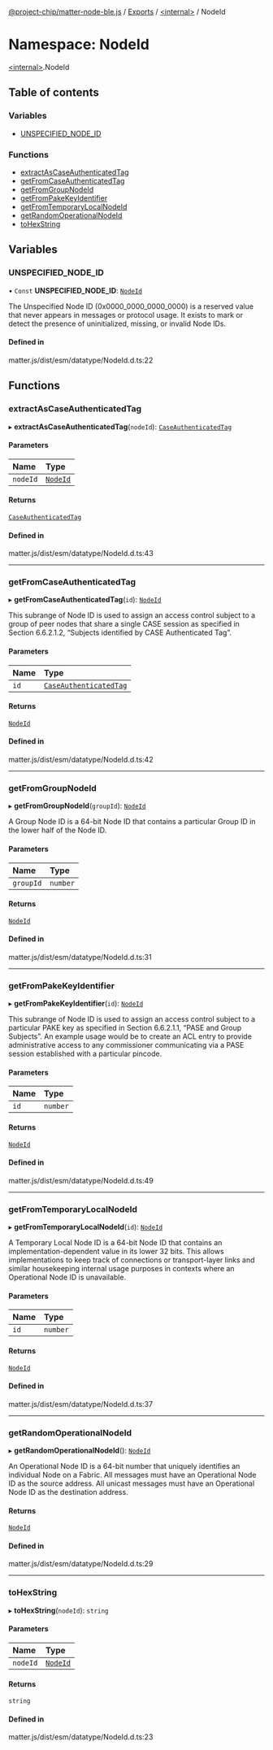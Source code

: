 [@project-chip/matter-node-ble.js](../README.md) / [Exports](../modules.md) / [\<internal\>](internal_.md) / NodeId

# Namespace: NodeId

[\<internal\>](internal_.md).NodeId

## Table of contents

### Variables

- [UNSPECIFIED\_NODE\_ID](internal_.NodeId.md#unspecified_node_id)

### Functions

- [extractAsCaseAuthenticatedTag](internal_.NodeId.md#extractascaseauthenticatedtag)
- [getFromCaseAuthenticatedTag](internal_.NodeId.md#getfromcaseauthenticatedtag)
- [getFromGroupNodeId](internal_.NodeId.md#getfromgroupnodeid)
- [getFromPakeKeyIdentifier](internal_.NodeId.md#getfrompakekeyidentifier)
- [getFromTemporaryLocalNodeId](internal_.NodeId.md#getfromtemporarylocalnodeid)
- [getRandomOperationalNodeId](internal_.NodeId.md#getrandomoperationalnodeid)
- [toHexString](internal_.NodeId.md#tohexstring)

## Variables

### UNSPECIFIED\_NODE\_ID

• `Const` **UNSPECIFIED\_NODE\_ID**: [`NodeId`](internal_.md#nodeid)

The Unspecified Node ID (0x0000_0000_0000_0000) is a reserved value that never appears in messages or protocol
usage. It exists to mark or detect the presence of uninitialized, missing, or invalid Node IDs.

#### Defined in

matter.js/dist/esm/datatype/NodeId.d.ts:22

## Functions

### extractAsCaseAuthenticatedTag

▸ **extractAsCaseAuthenticatedTag**(`nodeId`): [`CaseAuthenticatedTag`](internal_.md#caseauthenticatedtag)

#### Parameters

| Name | Type |
| :------ | :------ |
| `nodeId` | [`NodeId`](internal_.md#nodeid) |

#### Returns

[`CaseAuthenticatedTag`](internal_.md#caseauthenticatedtag)

#### Defined in

matter.js/dist/esm/datatype/NodeId.d.ts:43

___

### getFromCaseAuthenticatedTag

▸ **getFromCaseAuthenticatedTag**(`id`): [`NodeId`](internal_.md#nodeid)

This subrange of Node ID is used to assign an access control subject to a group of peer nodes that share a
single CASE session as specified in Section 6.6.2.1.2, “Subjects identified by CASE Authenticated Tag”.

#### Parameters

| Name | Type |
| :------ | :------ |
| `id` | [`CaseAuthenticatedTag`](internal_.md#caseauthenticatedtag) |

#### Returns

[`NodeId`](internal_.md#nodeid)

#### Defined in

matter.js/dist/esm/datatype/NodeId.d.ts:42

___

### getFromGroupNodeId

▸ **getFromGroupNodeId**(`groupId`): [`NodeId`](internal_.md#nodeid)

A Group Node ID is a 64-bit Node ID that contains a particular Group ID in the lower half of the Node ID.

#### Parameters

| Name | Type |
| :------ | :------ |
| `groupId` | `number` |

#### Returns

[`NodeId`](internal_.md#nodeid)

#### Defined in

matter.js/dist/esm/datatype/NodeId.d.ts:31

___

### getFromPakeKeyIdentifier

▸ **getFromPakeKeyIdentifier**(`id`): [`NodeId`](internal_.md#nodeid)

This subrange of Node ID is used to assign an access control subject to a particular PAKE key as specified in
Section 6.6.2.1.1, “PASE and Group Subjects”. An example usage would be to create an ACL entry to provide
administrative access to any commissioner communicating via a PASE session established with a particular pincode.

#### Parameters

| Name | Type |
| :------ | :------ |
| `id` | `number` |

#### Returns

[`NodeId`](internal_.md#nodeid)

#### Defined in

matter.js/dist/esm/datatype/NodeId.d.ts:49

___

### getFromTemporaryLocalNodeId

▸ **getFromTemporaryLocalNodeId**(`id`): [`NodeId`](internal_.md#nodeid)

A Temporary Local Node ID is a 64-bit Node ID that contains an implementation-dependent value in its lower
32 bits. This allows implementations to keep track of connections or transport-layer links and similar
housekeeping internal usage purposes in contexts where an Operational Node ID is unavailable.

#### Parameters

| Name | Type |
| :------ | :------ |
| `id` | `number` |

#### Returns

[`NodeId`](internal_.md#nodeid)

#### Defined in

matter.js/dist/esm/datatype/NodeId.d.ts:37

___

### getRandomOperationalNodeId

▸ **getRandomOperationalNodeId**(): [`NodeId`](internal_.md#nodeid)

An Operational Node ID is a 64-bit number that uniquely identifies an individual Node on a Fabric. All messages
must have an Operational Node ID as the source address. All unicast messages must have an Operational Node ID
as the destination address.

#### Returns

[`NodeId`](internal_.md#nodeid)

#### Defined in

matter.js/dist/esm/datatype/NodeId.d.ts:29

___

### toHexString

▸ **toHexString**(`nodeId`): `string`

#### Parameters

| Name | Type |
| :------ | :------ |
| `nodeId` | [`NodeId`](internal_.md#nodeid) |

#### Returns

`string`

#### Defined in

matter.js/dist/esm/datatype/NodeId.d.ts:23
